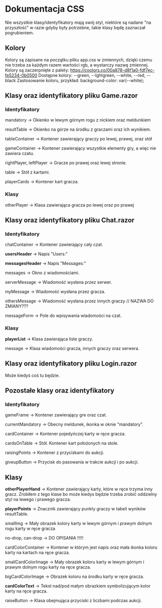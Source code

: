 # Dokumentacja CSS

Nie wszystkie klasy/identyfikatory mają swój styl, niektóre są nadane "na przyszłość" w razie gdyby były potrzebne, takie klasy będę zaznaczał pogrubieniem.

## Kolory
Kolory są zapisane na początku pliku app.css w zmiennych, dzięki czemu nie trzeba za każdym razem wartości rgb, a wystarczy nazwę zmiennej.
Kolory są zaczerpnięte z palety: https://coolors.co/00a878-d8f1a0-fdf7ec-fe5234-0b0500
Dostępne kolory: --green, --lghtgreen, --white, --red, --black
Zastosowanie koloru, przykład: background-color: var(--white);


## Klasy oraz identyfikatory pliku Game.razor

### Identyfikatory
mandatory -> Okienko w lewym górnym rogu z nickiem oraz meldunkiem

resultTable -> Okienko na górze na środku z graczami oraz ich wynikiem.

tableContainer -> Kontener zawierający graczy po lewej, prawej, oraz stół

gameContainer -> Kontener zawierający wszystkie elementy gry, a więc nie zawiera czatu.

rightPlayer, leftPlayer -> Gracze po prawej oraz lewej stronie.

table -> Stół z kartami.

playerCards -> Kontener kart gracza.
### Klasy

otherPlayer -> Klasa zawierająca gracza po lewej oraz po prawej

## Klasy oraz identyfikatory pliku Chat.razor

### Identyfikatory

chatContainer -> Kontener zawierający cały czat.

**usersHeader** -> Napis "Users:"  

**messagesHeader** -> Napis "Messages:"

messages -> Okno z wiadomościami.

serverMessage -> Wiadomość wysłana przez serwer.

myMessage -> Wiadomość wysłana przez gracza.

othersMessage -> Wiadomość wysłana przez innych graczy   // NAZWA DO ZMIANY???

messageForm -> Pole do wpisywania wiadomości na czat.

### Klasy

**playerList** -> Klasa zawierająca liste graczy.

message -> Klasa wiadomości gracza, innych graczy oraz serwera.

## Klasy oraz identyfikatory pliku Login.razor

Może kiedyś coś tu będzie.


## Pozostałe klasy oraz identyfikatory

### Identyfikatory

gameFrame -> Kontener zawierający gre oraz czat.

currentMandatory -> Obecny meldunek, ikonka w oknie "mandatory".

cardContainer -> Kontener pojedyńczej karty w ręce gracza.

cardsOnTable -> Stół. Kontener kart położonych na stole.

raisingPoints -> Kontener z przyciskami do aukcji.

giveupButton -> Przycisk do pasowania w trakcie aukcji i po aukcji.

## Klasy

**otherPlayerHand** -> Kontener zawierający karty, które w ręce trzyma inny gracz. Zrobiłem z tego klase bo może kiedys będzie trzeba zrobić oddzielny styl na lewego i prawego gracza.

**playerPoints** -> Znacznik <Span> zawierający punkty graczy w tabeli wyników resultTable.

smallImg -> Mały obrazek kolory karty w lewym górnym i prawym dolnym rogu karty w ręce gracza

no-drop, can-drop -> DO OPISANIA !!!!!

cardColorContainer -> Kontener w którym jest napis oraz mała ikonka koloru karty na kartach na ręce gracza.

smallCardColorImage -> Mały obrazek koloru karty w lewym górnym i prawym dolnym rogu karty na ręce gracza.

bigCardColorImage -> Obrazek koloru na środku karty w ręce gracza.

**cardColorText** -> Tekst nad/pod małym obrazkiem symbolizującym kolor karty na ręce gracza.

raiseButton -> Klasa obejmująca przyciski z liczbami podczas aukcji.
